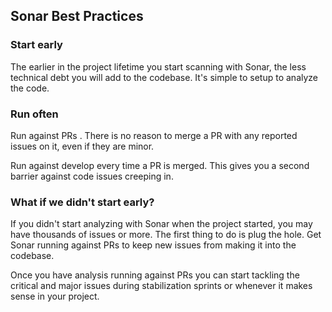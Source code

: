 ## Sonar Best Practices

### Start early
The earlier in the project lifetime you start scanning with Sonar, 
the less technical debt you will add to the codebase. It's simple 
to setup to analyze the code.

### Run often
Run against PRs . There is no reason to merge a PR with any reported
issues on it, even if they are minor.

Run against develop every time a PR is merged.  This gives you a 
second barrier against code issues creeping in.

### What if we didn't start early?
If you didn't start analyzing with Sonar when the project started, 
you may have thousands of issues or more. The first thing to do is
plug the hole.  Get Sonar running against PRs to keep new issues
from making it into the codebase.  

Once you have analysis running against PRs you can start
tackling the critical and major issues during stabilization sprints
or whenever it makes sense in your project.

